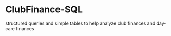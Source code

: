 ClubFinance-SQL
===============

structured queries and simple tables to help analyze club finances and day-care finances
